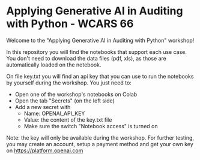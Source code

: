 # Applying Generative AI in Auditing with Python - WCARS 66
Welcome to the "Applying Generative AI in Auditing with Python" workshop!

In this repository you will find the notebooks that support each use case. You don't need to download the data files (pdf, xls), as those are automatically loaded on the notebook.

On file key.txt you will find an api key that you can use to run the notebooks by yourself during the workshop. You just need to:
- Open one of the workshop's notebooks on Colab
- Open the tab "Secrets" (on the left side)
- Add a new secret with
  - Name: OPENAI_API_KEY
  - Value: the content of the key.txt file
  - Make sure the switch "Notebook access" is turned on

Note: the key will only be available during the workshop. For further testing, you may create an account, setup a payment method and get your own key on https://platform.openai.com
